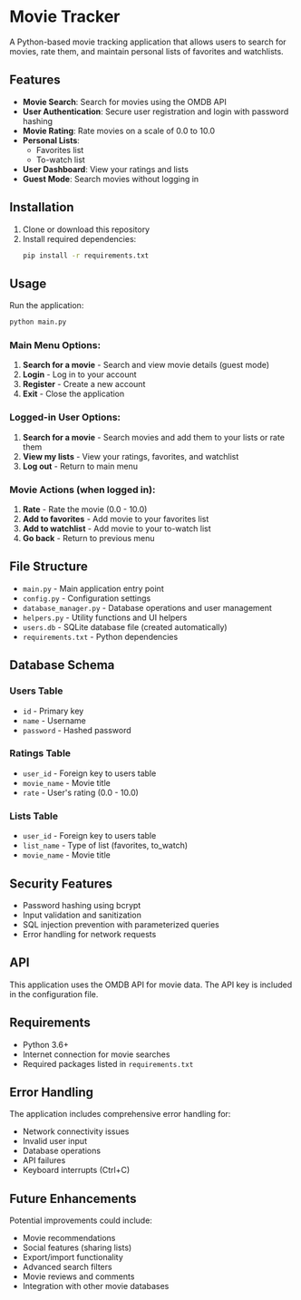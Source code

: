 # Movie Tracker

A Python-based movie tracking application that allows users to search for movies, rate them, and maintain personal lists of favorites and watchlists.

## Features

- **Movie Search**: Search for movies using the OMDB API
- **User Authentication**: Secure user registration and login with password hashing
- **Movie Rating**: Rate movies on a scale of 0.0 to 10.0
- **Personal Lists**: 
  - Favorites list
  - To-watch list
- **User Dashboard**: View your ratings and lists
- **Guest Mode**: Search movies without logging in

## Installation

1. Clone or download this repository
2. Install required dependencies:
   ```bash
   pip install -r requirements.txt
   ```

## Usage

Run the application:
```bash
python main.py
```

### Main Menu Options:
1. **Search for a movie** - Search and view movie details (guest mode)
2. **Login** - Log in to your account
3. **Register** - Create a new account
4. **Exit** - Close the application

### Logged-in User Options:
1. **Search for a movie** - Search movies and add them to your lists or rate them
2. **View my lists** - View your ratings, favorites, and watchlist
3. **Log out** - Return to main menu

### Movie Actions (when logged in):
1. **Rate** - Rate the movie (0.0 - 10.0)
2. **Add to favorites** - Add movie to your favorites list
3. **Add to watchlist** - Add movie to your to-watch list
4. **Go back** - Return to previous menu

## File Structure

- `main.py` - Main application entry point
- `config.py` - Configuration settings
- `database_manager.py` - Database operations and user management
- `helpers.py` - Utility functions and UI helpers
- `users.db` - SQLite database file (created automatically)
- `requirements.txt` - Python dependencies

## Database Schema

### Users Table
- `id` - Primary key
- `name` - Username
- `password` - Hashed password

### Ratings Table
- `user_id` - Foreign key to users table
- `movie_name` - Movie title
- `rate` - User's rating (0.0 - 10.0)

### Lists Table
- `user_id` - Foreign key to users table
- `list_name` - Type of list (favorites, to_watch)
- `movie_name` - Movie title

## Security Features

- Password hashing using bcrypt
- Input validation and sanitization
- SQL injection prevention with parameterized queries
- Error handling for network requests

## API

This application uses the OMDB API for movie data. The API key is included in the configuration file.

## Requirements

- Python 3.6+
- Internet connection for movie searches
- Required packages listed in `requirements.txt`

## Error Handling

The application includes comprehensive error handling for:
- Network connectivity issues
- Invalid user input
- Database operations
- API failures
- Keyboard interrupts (Ctrl+C)

## Future Enhancements

Potential improvements could include:
- Movie recommendations
- Social features (sharing lists)
- Export/import functionality
- Advanced search filters
- Movie reviews and comments
- Integration with other movie databases
